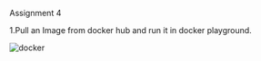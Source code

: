 Assignment 4

1.Pull an Image from docker hub and run it in docker playground.


![docker](https://user-images.githubusercontent.com/100111241/199889148-013c8980-1ccd-4232-9b14-aebd5dcce391.jpeg)
